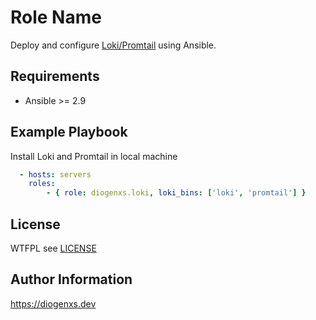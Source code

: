 Role Name
=========

Deploy and configure [Loki/Promtail](https://github.com/grafana/loki) using Ansible.

Requirements
------------

- Ansible >=  2.9

Example Playbook
------------

Install Loki and Promtail in local machine

```yml
  - hosts: servers
    roles:
        - { role: diogenxs.loki, loki_bins: ['loki', 'promtail'] }
```

License
-------

WTFPL see [LICENSE](license)

Author Information
------------------

https://diogenxs.dev